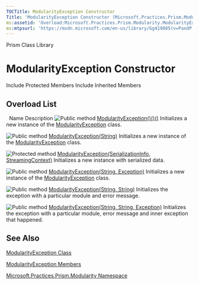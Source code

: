 ```yaml
---
TOCTitle: ModularityException Constructor
Title: 'ModularityException Constructor (Microsoft.Practices.Prism.Modularity)'
ms:assetid: 'Overload:Microsoft.Practices.Prism.Modularity.ModularityException.\#ctor'
ms:mtpsurl: 'https://msdn.microsoft.com/en-us/library/Gg419085(v=PandP.50)'
---
```


Prism Class Library

ModularityException Constructor
===============================

Include Protected Members
Include Inherited Members

Overload List
-------------

<span id="overloadMembersTableToggle"></span>
 
Name
Description
![](https://msdn.microsoft.com/en-us/Gg419085.pubmethod(en-us,PandP.50).gif "Public method")
[ModularityException()()()](https://msdn.microsoft.com/m:microsoft.practices.prism.modularity.modularityexception.)
Initializes a new instance of the [ModularityException](https://msdn.microsoft.com/t:microsoft.practices.prism.modularity.modularityexception) class.

![](https://msdn.microsoft.com/en-us/Gg419085.pubmethod(en-us,PandP.50).gif "Public method")
[ModularityException(String)](https://msdn.microsoft.com/m:microsoft.practices.prism.modularity.modularityexception.)
Initializes a new instance of the [ModularityException](https://msdn.microsoft.com/t:microsoft.practices.prism.modularity.modularityexception) class.

![](https://msdn.microsoft.com/en-us/Gg419085.protmethod(en-us,PandP.50).gif "Protected method")
[ModularityException(SerializationInfo, StreamingContext)](https://msdn.microsoft.com/m:microsoft.practices.prism.modularity.modularityexception.)
Initializes a new instance with serialized data.

![](https://msdn.microsoft.com/en-us/Gg419085.pubmethod(en-us,PandP.50).gif "Public method")
[ModularityException(String, Exception)](https://msdn.microsoft.com/m:microsoft.practices.prism.modularity.modularityexception.)
Initializes a new instance of the [ModularityException](https://msdn.microsoft.com/t:microsoft.practices.prism.modularity.modularityexception) class.

![](https://msdn.microsoft.com/en-us/Gg419085.pubmethod(en-us,PandP.50).gif "Public method")
[ModularityException(String, String)](https://msdn.microsoft.com/m:microsoft.practices.prism.modularity.modularityexception.)
Initializes the exception with a particular module and error message.

![](https://msdn.microsoft.com/en-us/Gg419085.pubmethod(en-us,PandP.50).gif "Public method")
[ModularityException(String, String, Exception)](https://msdn.microsoft.com/m:microsoft.practices.prism.modularity.modularityexception.)
Initializes the exception with a particular module, error message and inner exception that happened.

See Also
--------

<span id="seeAlsoToggle"></span>
[ModularityException Class](https://msdn.microsoft.com/t:microsoft.practices.prism.modularity.modularityexception)

[ModularityException Members](https://msdn.microsoft.com/allmembers.t:microsoft.practices.prism.modularity.modularityexception)

[Microsoft.Practices.Prism.Modularity Namespace](https://msdn.microsoft.com/n:microsoft.practices.prism.modularity)
